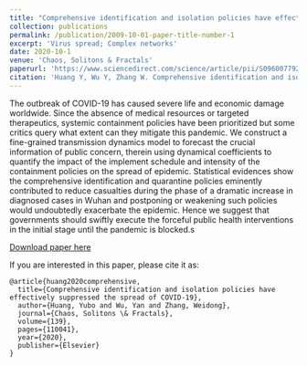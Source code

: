 ```yaml
---
title: "Comprehensive identification and isolation policies have effectively suppressed the spread of COVID-19"
collection: publications
permalink: /publication/2009-10-01-paper-title-number-1
excerpt: 'Virus spread; Complex networks'
date: 2020-10-1
venue: 'Chaos, Solitons & Fractals'
paperurl: 'https://www.sciencedirect.com/science/article/pii/S0960077920304392'
citation: 'Huang Y, Wu Y, Zhang W. Comprehensive identification and isolation policies have effectively suppressed the spread of COVID-19[J]. Chaos, Solitons & Fractals, 2020, 139: 110041.'
---
```

The outbreak of COVID-19 has caused severe life and economic damage worldwide. Since the absence of medical resources or targeted therapeutics, systemic containment policies have been prioritized but some critics query what extent can they mitigate this pandemic. We construct a fine-grained transmission dynamics model to forecast the crucial information of public concern, therein using dynamical coefficients to quantify the impact of the implement schedule and intensity of the containment policies on the spread of epidemic. Statistical evidences show the comprehensive identification and quarantine policies eminently contributed to reduce casualties during the phase of a dramatic increase in diagnosed cases in Wuhan and postponing or weakening such policies would undoubtedly exacerbate the epidemic. Hence we suggest that governments should swiftly execute the forceful public health interventions in the initial stage until the pandemic is blocked.s

[Download paper here](https://www.sciencedirect.com/science/article/pii/S0960077920304392)


If you are interested in this paper, please cite it as:
```
@article{huang2020comprehensive,
  title={Comprehensive identification and isolation policies have effectively suppressed the spread of COVID-19},
  author={Huang, Yubo and Wu, Yan and Zhang, Weidong},
  journal={Chaos, Solitons \& Fractals},
  volume={139},
  pages={110041},
  year={2020},
  publisher={Elsevier}
}
```